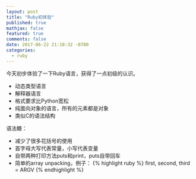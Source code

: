 ```yaml
---
layout: post
title: "Ruby初体验"
published: true
mathjax: false
featured: true
comments: false
date: 2017-06-22 21:10:32 -0700
categories:
  - ruby
---
```

今天初步体验了一下Ruby语言，获得了一点初级的认识。

- 动态类型语言
- 解释器语言
- 格式要求比Python宽松
- 纯面向对象的语言，所有的元素都是对象
- 类似C的语法结构

语法糖：
- 减少了很多花括号的使用
- 首字母大写代表常量，小写代表变量
- 自带两种打印方法puts和print，puts自带回车
- 简单的array unpacking，例子：
{% highlight ruby %}
first, second, third = ARGV
{% endhighlight %}
